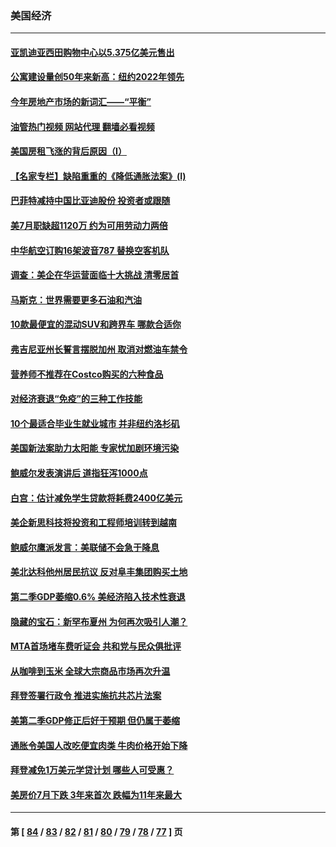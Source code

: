 ### 美国经济
---
#### [亚凯迪亚西田购物中心以5.375亿美元售出](../../pages/ncid1078158/n13814854.md?09011245) 
#### [公寓建设量创50年来新高：纽约2022年领先](../../pages/ncid1078158/n13814200.md?09011245) 
#### [今年房地产市场的新词汇——“平衡”](../../pages/ncid1078158/n13814160.md?09011245) 
#### [油管热门视频 网站代理 翻墙必看视频](http://209.222.30.114:81/youtube.html?09011245)
#### [美国房租飞涨的背后原因（I）](../../pages/ncid1078158/n13813815.md?09011245) 
#### [【名家专栏】缺陷重重的《降低通胀法案》(I)](../../pages/ncid1078158/n13813807.md?09011245) 
#### [巴菲特减持中国比亚迪股份 投资者或跟随](../../pages/ncid1078158/n13813939.md?09011245) 
#### [美7月职缺超1120万 约为可用劳动力两倍](../../pages/ncid1078158/n13813850.md?09011245) 
#### [中华航空订购16架波音787 替换空客机队](../../pages/ncid1078158/n13813785.md?09011245) 
#### [调查：美企在华运营面临十大挑战 清零居首](../../pages/ncid1078158/n13813244.md?09011245) 
#### [马斯克：世界需要更多石油和汽油](../../pages/ncid1078158/n13813187.md?09011245) 
#### [10款最便宜的混动SUV和跨界车 哪款合适你](../../pages/ncid1078158/n13809515.md?09011245) 
#### [弗吉尼亚州长誓言摆脱加州 取消对燃油车禁令](../../pages/ncid1078158/n13812325.md?09011245) 
#### [营养师不推荐在Costco购买的六种食品](../../pages/ncid1078158/n13803881.md?09011245) 
#### [对经济衰退“免疫”的三种工作技能](../../pages/ncid1078158/n13811080.md?09011245) 
#### [10个最适合毕业生就业城市 并非纽约洛杉矶](../../pages/ncid1078158/n13811681.md?09011245) 
#### [美国新法案助力太阳能 专家忧加剧环境污染](../../pages/ncid1078158/n13811356.md?09011245) 
#### [鲍威尔发表演讲后 道指狂泻1000点](../../pages/ncid1078158/n13811019.md?09011245) 
#### [白宫：估计减免学生贷款将耗费2400亿美元](../../pages/ncid1078158/n13810957.md?09011245) 
#### [美企新思科技将投资和工程师培训转到越南](../../pages/ncid1078158/n13810915.md?09011245) 
#### [鲍威尔鹰派发言：美联储不会急于降息](../../pages/ncid1078158/n13810859.md?09011245) 
#### [美北达科他州居民抗议 反对阜丰集团购买土地](../../pages/ncid1078158/n13810771.md?09011245) 
#### [第二季GDP萎缩0.6% 美经济陷入技术性衰退](../../pages/ncid1078158/n13810687.md?09011245) 
#### [隐藏的宝石：新罕布夏州 为何再次吸引人潮？](../../pages/ncid1078158/n13810529.md?09011245) 
#### [MTA首场堵车费听证会 共和党与民众俱批评](../../pages/ncid1078158/n13810470.md?09011245) 
#### [从咖啡到玉米 全球大宗商品市场再次升温](../../pages/ncid1078158/n13810346.md?09011245) 
#### [拜登签署行政令 推进实施抗共芯片法案](../../pages/ncid1078158/n13810148.md?09011245) 
#### [美第二季GDP修正后好于预期 但仍属于萎缩](../../pages/ncid1078158/n13810044.md?09011245) 
#### [通胀令美国人改吃便宜肉类 牛肉价格开始下降](../../pages/ncid1078158/n13809752.md?09011245) 
#### [拜登减免1万美元学贷计划 哪些人可受惠？](../../pages/ncid1078158/n13809400.md?09011245) 
#### [美房价7月下跌 3年来首次 跌幅为11年来最大](../../pages/ncid1078158/n13809389.md?09011245) 

---
#### 第 [ [84](./84.md?09011245) / [83](./83.md?09011245) / [82](./82.md?09011245) / [81](./81.md?09011245) / [80](./80.md?09011245) / [79](./79.md?09011245) / [78](./78.md?09011245) / [77](./77.md?09011245) ] 页
